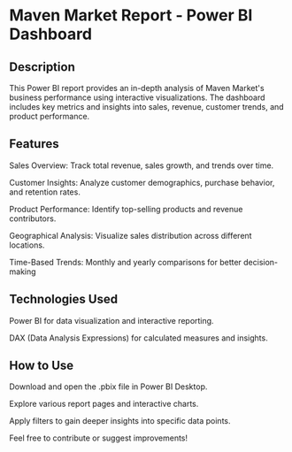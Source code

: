 
# Maven Market Report - Power BI Dashboard



## Description

This Power BI report provides an in-depth analysis of Maven Market's business performance using interactive visualizations. The dashboard includes key metrics and insights into sales, revenue, customer trends, and product performance.

## Features
Sales Overview: Track total revenue, sales growth, and trends over time.

Customer Insights: Analyze customer demographics, purchase behavior, and retention rates.

Product Performance: Identify top-selling products and revenue contributors.

Geographical Analysis: Visualize sales distribution across different locations.

Time-Based Trends: Monthly and yearly comparisons for better decision-making

## Technologies Used
Power BI for data visualization and interactive reporting.

DAX (Data Analysis Expressions) for calculated measures and insights.


## How to Use
Download and open the .pbix file in Power BI Desktop.

Explore various report pages and interactive charts.

Apply filters to gain deeper insights into specific data points.

Feel free to contribute or suggest improvements! 
